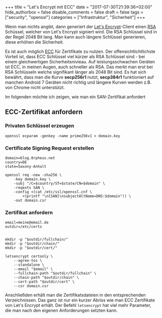 +++
title = "Let's Encrypt mit ECC"
date = "2017-07-30T21:39:36+02:00"
hide_authorbox = false
disable_comments = false
draft = false
tags = ["security", "openssl"]
categories = ["Infrastruktur", "Sicherheit"]
+++

Wenn man nichts angibt, dann generiert der [Let's Encrypt]-Client einen [RSA] Schüssel,
welcher von Let's Encrypt signiert wird. Die RSA Schlüssel sind in der Regel 2048 Bit
lang. Man kann auch längere Schlüssel generieren, diese erhöhen die Sicherheit.

Es ist auch möglich [ECC] für Zertifikate zu nutzen. Der offensichtlichtlichste Vorteil
ist, dass ECC Schlüssel viel kürzer als RSA Schlüssel sind - bei einem gleichwertigen
Sicherheitsnivieau.
Auf leistungsschwachen Geräten ist ECC, in meinen Augen, auch schneller als RSA. Das merkt
man erst bei RSA Schlüsseln welche signifikant länger als 2048 Bit sind.
Es hat sich bewährt, dass man die Kurve **secp256r1** nutzt, **secp384r1** funktioniert auf
manchen Android 7 Geräten nicht richtig und längere Kurven werden z.B. von Chrome nicht 
unterstützt.


Im folgenden möchte ich zeigen, wie man ein SAN-Zertifikat anfordert

## ECC-Zertifikat anfordern

### Privaten Schlüssel erzeugen
```
openssl ecparam -genkey -name prime256v1 > domain.key
```

### Certificate Signing Request erstellen
```
domain=blog.0rpheus.net
country=DE
state=Saxony-Anhalt

openssl req -new -sha256 \
    -key domain.key \
    -subj "/C=$country/ST=$state/CN=$domain" \
    -reqexts SAN \
    -config <(cat /etc/ssl/openssl.cnf \
        <(printf "\n[SAN]\nsubjectAltName=DNS:$domain")) \
    -out domain.csr
```


### Zertifikat anfordern
```
email=meine@email.de
outdir=/etc/certs


mkdir -p "$outdir/fullchain/"
mkdir -p "$outdir/chain/"
mkdir -p "$outdir/cert/"

letsencrypt certonly \
    --agree-tos \
    --standalone \
    --email "$email" \
    --fullchain-path "$outdir/fullchain" \
    --chain-path "$outdir/chain" \
    --cert-path "$outdir/cert" \
    --csr domain.csr
```

Anschließden erhält man die Zertifikatsdateien in den entsprechenden
Verzeichnissen. Das ganz ist nur ein kurzer Abriss wie man ECC Zertifikate
von Let's Encrypt erhält. Der Befehl `letsencrypt` hat viel mehr Parameter,
die man nach den eigenen Anforderungen setzten kann.


[ECC]: https://de.wikipedia.org/wiki/Elliptic_Curve_Cryptography
[RSA]: https://de.wikipedia.org/wiki/RSA-Kryptosystem
[Let's Encrypt]: https://letsencrypt.org/